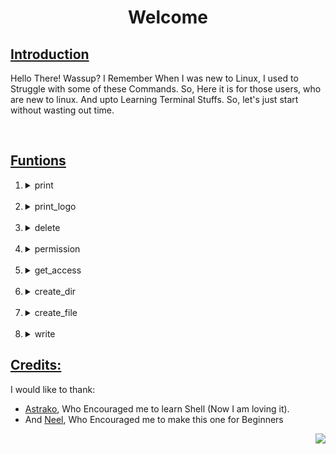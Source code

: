 <h1 align="center">Welcome</h1>
<h2><u>Introduction</u></h2>
<div>
    <p>
        Hello There! Wassup? I Remember When I was new to Linux, I used to Struggle with some of these Commands. So,
        Here it is for those users, who are new to linux. And upto Learning Terminal Stuffs. So, let's just start
        without wasting out time.
    </p>
</div><br>
<h2><u>Funtions</u></h2>
<div>
    <ol>
        <li>
            <details>
                <summary>print</summary><br>
                So, Let's just start by Printing "Hello World!" in the Shell Terminal. Open the <code>start.sh</code> file.
                And write<br><code>print "Hello World!"</code> (or) <code>print "Hello World!" "Green"</code><br><br>
                <b>You Can Use Various Colours.</b><br>
    <ul>
        <li>Some Predefined Colours are:<br></li>
            <code>
                black, red, green, yellow, blue, magenta, cyan, grey.
            </code><br>
        <li>You Can Also Change the Background of Particular Text.<br></li>
            <code>
                black_bg, red_bg, green_bg, yellow_bg, blue_bg, magenta_bg, cyan_bg, grey_bg, invert.<br>
            </code>
    </ul>
            </details>
        </li><br>
        <li>
            <details>
                <summary>print_logo</summary><br>
                Now, The Banner. Which can be seen On top of Every Project. Use <a href="https://www.askapache.com/online-tools/figlet-ascii/">figlet_generator</a>
                to make banners. Now copy that Banner, Make a file (Let's go with logo.txt) & Paste the Code inside the file. Now save and add a
                blank line above & below so that it gets properly Aligned in terminal, Now Close it. The Next Step is to Call the
                <code>print_logo</code>
                function.<br><br>The Syntax to use that function is, <br><code>print_logo "logo.txt"</code> (or) <code>print_logo "logo.txt" "green"</code>
            </details><br>
        </li>
        <li>
            <details>
                <summary>delete</summary><br>
                Now, the Next Function is <code>delete</code>. You can use this function to delete file (or) folder.<br>
                The Syntax for this function is <code>delete "logo.txt"</code>.
            </details><br>
        </li>
        <li>
            <details>
                <summary>permission</summary><br>
                In Linux, You Sometimes need Permission to Open, Execute File(s). To Get Permissions of that
                particular file, You just need to do <code>permission logo.txt</code> and You Can Now Execute (or) Open that
                file.<br><br>
                <b>Note That: You  will have to input your password, As we will need sudo to Change Permission</b>
            </details><br>
        </li>
        <li>
            <details>
                <summary>get_access</summary><br>
                Sometimes, you may have noticed some File(s)/Folder(s) having a Symbol of Lock in that Icon. To get
                Access to that File/Folder just call the <code>get_access</code> Function.Syntax for that funtion
                is<code>get_access "logo.txt"</code>.<br><br>
                <b>Note That: You will have to input your password, As we will need sudo to Change Permission</b>
            </details><br>
        </li>
        <li>
            <details>
                <summary>create_dir</summary><br>
                To Create a Folder named "Example", Do <code>create_dir "Example"</code>
            </details><br>
        </li>
        <li>
            <details>
                <summary>create_file</summary><br>
                To Create a File named "logo.txt", Do <code>create_file "logo.txt"</code>
            </details><br>
        </li>
        <li>
            <details>
                <summary>write</summary><br>
                To Write xyz in "logo.txt", Do <code>write "xyz" "logo.txt"</code>.<br>If the Directory (or) File
                doesn't Exist, Function will automatically Create it.
            </details>
        </li>
    </ol>
</div>
<h2><u>Credits:</u></h2>
<div>
    I would like to thank:
    <ul>
        <li>
            <a href="https://www.github.com/Astrako">Astrako</a>, Who Encouraged me to learn Shell (Now I am loving it).
        </li>
        <li>
            And <a href="https://www.github.com/neel0210">Neel</a>, Who Encouraged me to make this one for Beginners
        </li>
</div>
<div align="right">
<img src="https://hits.seeyoufarm.com/api/count/incr/badge.svg?url=https%3A%2F%2Fgithub.com%2Fdavinash97%2Fshell&count_bg=%2379C83D&title_bg=%23555555&icon=&icon_color=%23E7E7E7&title=Visitor+Number&edge_flat=false"/>
<!--Looks Like Your Liked the Visitor Badge.
Here is the Credits: https://hits.seeyoufarm.com/-->
</div>